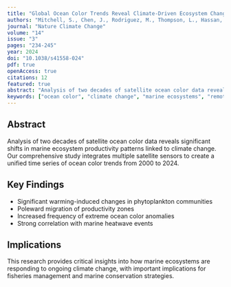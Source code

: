 ```yaml
---
title: "Global Ocean Color Trends Reveal Climate-Driven Ecosystem Changes"
authors: "Mitchell, S., Chen, J., Rodriguez, M., Thompson, L., Hassan, A., Brown, M."
journal: "Nature Climate Change"
volume: "14"
issue: "3"
pages: "234-245"
year: 2024
doi: "10.1038/s41558-024"
pdf: true
openAccess: true
citations: 12
featured: true
abstract: "Analysis of two decades of satellite ocean color data reveals significant shifts in marine ecosystem productivity patterns linked to climate change."
keywords: ["ocean color", "climate change", "marine ecosystems", "remote sensing"]
---
```


## Abstract

Analysis of two decades of satellite ocean color data reveals significant shifts in marine ecosystem productivity patterns linked to climate change. Our comprehensive study integrates multiple satellite sensors to create a unified time series of ocean color trends from 2000 to 2024.

## Key Findings

- Significant warming-induced changes in phytoplankton communities
- Poleward migration of productivity zones
- Increased frequency of extreme ocean color anomalies
- Strong correlation with marine heatwave events

## Implications

This research provides critical insights into how marine ecosystems are responding to ongoing climate change, with important implications for fisheries management and marine conservation strategies.